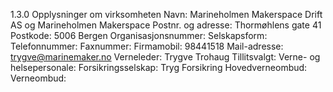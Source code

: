 1.3.0 Opplysninger om virksomheten
Navn: Marineholmen Makerspace Drift AS og Marineholmen Makerspace
Postnr. og adresse: Thormøhlens gate 41 
Postkode: 5006 Bergen
Organisasjonsnummer:
Selskapsform:
Telefonnummer:
Faxnummer:
Firmamobil: 98441518 
Mail-adresse: trygve@marinemaker.no
Verneleder: Trygve Trohaug
Tillitsvalgt: 
Verne- og helsepersonale:
Forsikringsselskap: Tryg Forsikring
Hovedverneombud:
Verneombud:
